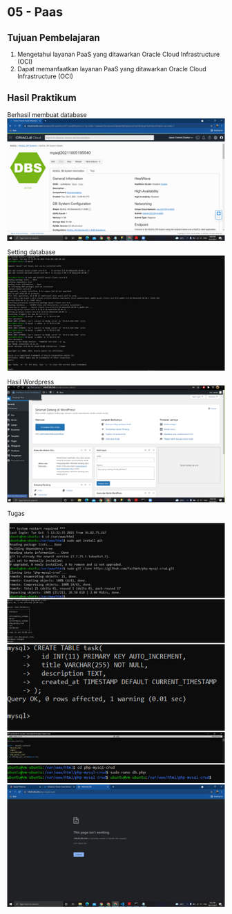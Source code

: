 # 05 - Paas

## Tujuan Pembelajaran

1. Mengetahui layanan PaaS yang ditawarkan Oracle Cloud Infrastructure (OCI)
2. Dapat memanfaatkan layanan PaaS yang ditawarkan Oracle Cloud Infrastructure (OCI)

## Hasil Praktikum


Berhasil membuat database
![Hasil database](img/Database.PNG)

Setting database
![Setting database](img/SettingDatabase.PNG)

Hasil Wordpress
![Hasil Wordpress](img/HasilWordpress.PNG)



Tugas

![Langkah 1](img/Tugas_1.1.PNG)
![Langkah 2](img/Tugas_1.2.PNG)
![Langkah 3](img/Tugas_1.3.PNG)
![Langkah 4](img/Tugas_1.4.PNG)
![Langkah 5](img/Tugas_1.5.PNG)
![Hasil](img/Tugas_hasil.PNG)